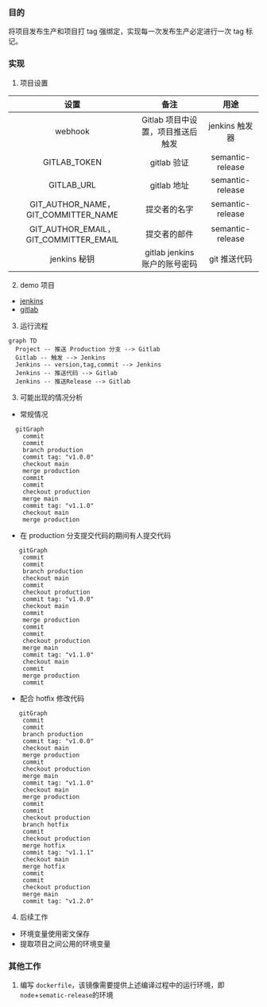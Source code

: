 ### 目的

将项目发布生产和项目打 tag 强绑定，实现每一次发布生产必定进行一次 tag 标记。

### 实现

1. 项目设置

|                 设置                  |               备注                |       用途       |
| :-----------------------------------: | :-------------------------------: | :--------------: |
|                webhook                | Gitlab 项目中设置，项目推送后触发 |  jenkins 触发器  |
|             GITLAB_TOKEN              |            gitlab 验证            | semantic-release |
|              GITLAB_URL               |            gitlab 地址            | semantic-release |
|  GIT_AUTHOR_NAME，GIT_COMMITTER_NAME  |           提交者的名字            | semantic-release |
| GIT_AUTHOR_EMAIL，GIT_COMMITTER_EMAIL |           提交者的邮件            | semantic-release |
|             jenkins 秘钥              |   gitlab jenkins 账户的账号密码   |   git 推送代码   |

2. demo 项目

- [jenkins](https://k8s-jenkins.wolwobiotech.com/job/test-jobs/job/jenkins-nodejs-demo/)
- [gitlab](https://repo.wolwobiotech.com/frontend/jenkins-nodejs-demo)

3. 运行流程

```mermaid
graph TD
  Project -- 推送 Production 分支 --> Gitlab
  Gitlab -- 触发 --> Jenkins
  Jenkins -- version,tag,commit --> Jenkins
  Jenkins -- 推送代码 --> Gitlab
  Jenkins -- 推送Release --> Gitlab
```

3. 可能出现的情况分析

- 常规情况

```mermaid
  gitGraph
    commit
    commit
    branch production
    commit tag: "v1.0.0"
    checkout main
    merge production
    commit
    commit
    checkout production
    merge main
    commit tag: "v1.1.0"
    checkout main
    merge production
```

- 在 production 分支提交代码的期间有人提交代码

```mermaid
   gitGraph
    commit
    commit
    branch production
    checkout main
    commit
    checkout production
    commit tag: "v1.0.0"
    checkout main
    commit
    merge production
    commit
    commit
    checkout production
    merge main
    commit tag: "v1.1.0"
    checkout main
    commit
    merge production
    commit
```

- 配合 hotfix 修改代码

```mermaid
   gitGraph
    commit
    commit
    branch production
    commit tag: "v1.0.0"
    checkout main
    merge production
    commit
    checkout production
    merge main
    commit tag: "v1.1.0"
    checkout main
    merge production
    commit
    commit
    checkout production
    branch hotfix
    commit
    checkout production
    merge hotfix
    commit tag: "v1.1.1"
    checkout main
    merge hotfix
    commit
    commit
    checkout production
    merge main
    commit tag: "v1.2.0"
```

4. 后续工作

- 环境变量使用密文保存
- 提取项目之间公用的环境变量

### 其他工作

1. 编写 `dockerfile`，该镜像需要提供上述编译过程中的运行环境，即`node`+`sematic-release`的环境
